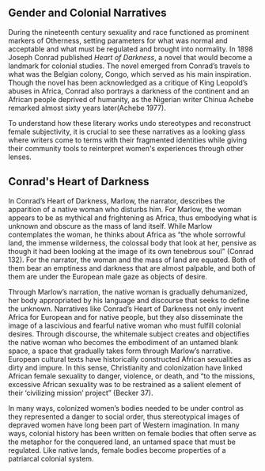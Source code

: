 
## Gender and Colonial Narratives

<p> 
During the nineteenth century sexuality and race functioned as prominent markers
of Otherness, setting parameters for what was normal and acceptable and what must be
regulated and brought into normality. In 1898 Joseph Conrad published <i>Heart of
Darkness</i>, a novel that would become a landmark for colonial studies. The novel emerged
from Conrad’s travels to what was the Belgian colony, Congo, which served as his main
inspiration. Though the novel has been acknowledged as a critique of King Leopold’s
abuses in Africa, Conrad also portrays a darkness of the continent and an African people
deprived of humanity, as the Nigerian writer Chinua Achebe remarked almost sixty years
later(Achebe 1977). </p>

<p>
To understand how these literary works undo stereotypes and reconstruct female subjectivity, it is crucial to see these narratives as a looking
glass where writers come to terms with their fragmented identities while giving their community tools to reinterpret women's experiences through
other lenses. </p>


## Conrad's Heart of Darkness

In Conrad’s Heart of Darkness, Marlow, the narrator, describes the apparition of a native woman who disturbs him. For Marlow, the woman appears to be as mythical and frightening as Africa, thus embodying what is unknown and obscure as the mass of land itself. While Marlow contemplates the woman, he thinks about Africa as “the whole sorrowful land, the immense wilderness, the colossal body that look at her, pensive as though it had been looking at the image of its own tenebrous soul” (Conrad 132). For the narrator, the woman and the mass of land are equated. Both of them bear an emptiness
and darkness that are almost palpable, and both of them are under the European male gaze as objects of desire. 

Through Marlow’s narration, the native woman is gradually dehumanized, her body appropriated by his language and discourse that seeks to define the unknown. Narratives like Conrad’s Heart of Darkness not only invent Africa for European and for native people, but they also disseminate the image of a lascivious and fearful native woman who must fulfill colonial desires. Through discourse, the whitemale subject creates and objectifies the native woman who becomes the embodiment of an untamed blank space, a space that gradually takes form through Marlow’s narrative.
European cultural texts have historically constructed African sexualities as dirty
and impure. In this sense, Christianity and colonization have linked African female sexuality to danger, violence, or death, and “to the missions, excessive African sexuality was to be restrained as a salient element of their ‘civilizing mission’ project” (Becker 37).


In many ways, colonized women’s bodies needed to be under control as they represented a danger to social order, thus stereotypical images of depraved women have long been  part of Western imagination. In many ways, colonial history has been written on female bodies that often serve as the metaphor for the conquered land, an untamed space that must be regulated. Like native lands, female bodies become properties of a patriarcal colonial system.


